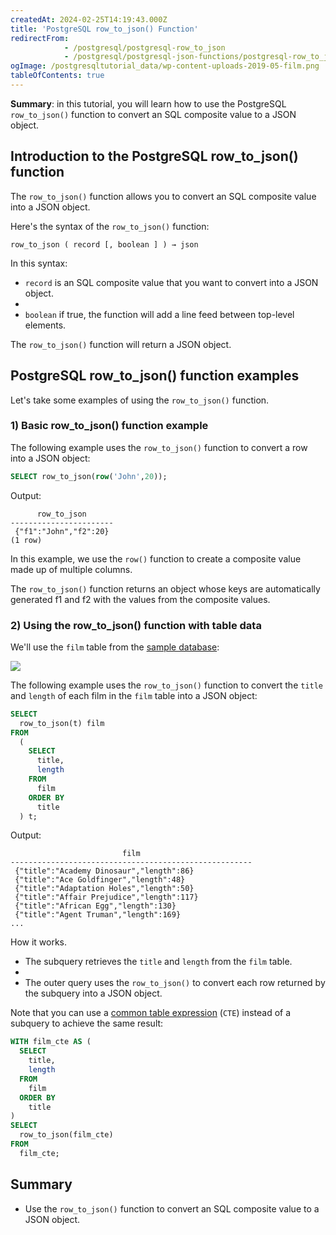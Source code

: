 ```yaml
---
createdAt: 2024-02-25T14:19:43.000Z
title: 'PostgreSQL row_to_json() Function'
redirectFrom:
            - /postgresql/postgresql-row_to_json 
            - /postgresql/postgresql-json-functions/postgresql-row_to_json
ogImage: /postgresqltutorial_data/wp-content-uploads-2019-05-film.png
tableOfContents: true
---
```



**Summary**: in this tutorial, you will learn how to use the PostgreSQL `row_to_json()` function to convert an SQL composite value to a JSON object.

## Introduction to the PostgreSQL row_to_json() function

The `row_to_json()` function allows you to convert an SQL composite value into a JSON object.

Here's the syntax of the `row_to_json()` function:

```
row_to_json ( record [, boolean ] ) → json
```

In this syntax:

- `record` is an SQL composite value that you want to convert into a JSON object.
-
- `boolean` if true, the function will add a line feed between top-level elements.

The `row_to_json()` function will return a JSON object.

## PostgreSQL row_to_json() function examples

Let's take some examples of using the `row_to_json()` function.

### 1) Basic row_to_json() function example

The following example uses the `row_to_json()` function to convert a row into a JSON object:

```sql
SELECT row_to_json(row('John',20));
```

Output:

```
      row_to_json
-----------------------
 {"f1":"John","f2":20}
(1 row)
```

In this example, we use the `row()` function to create a composite value made up of multiple columns.

The `row_to_json()` function returns an object whose keys are automatically generated f1 and f2 with the values from the composite values.

### 2) Using the row_to_json() function with table data

We'll use the `film` table from the [sample database](/postgresql/postgresql-getting-started/postgresql-sample-database):

![](/postgresqltutorial_data/wp-content-uploads-2019-05-film.png)

The following example uses the `row_to_json()` function to convert the `title` and `length` of each film in the `film` table into a JSON object:

```sql
SELECT
  row_to_json(t) film
FROM
  (
    SELECT
      title,
      length
    FROM
      film
    ORDER BY
      title
  ) t;
```

Output:

```
                         film
------------------------------------------------------
 {"title":"Academy Dinosaur","length":86}
 {"title":"Ace Goldfinger","length":48}
 {"title":"Adaptation Holes","length":50}
 {"title":"Affair Prejudice","length":117}
 {"title":"African Egg","length":130}
 {"title":"Agent Truman","length":169}
...
```

How it works.

- The subquery retrieves the `title` and `length` from the `film` table.
-
- The outer query uses the `row_to_json()` to convert each row returned by the subquery into a JSON object.

Note that you can use a [common table expression](/postgresql/postgresql-cte) (`CTE`) instead of a subquery to achieve the same result:

```sql
WITH film_cte AS (
  SELECT
    title,
    length
  FROM
    film
  ORDER BY
    title
)
SELECT
  row_to_json(film_cte)
FROM
  film_cte;
```

## Summary

- Use the `row_to_json()` function to convert an SQL composite value to a JSON object.
